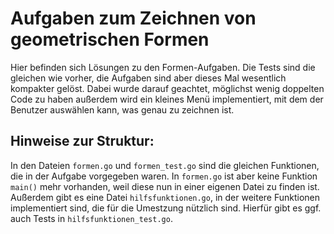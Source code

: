 # Aufgaben zum Zeichnen von geometrischen Formen

Hier befinden sich Lösungen zu den Formen-Aufgaben.
Die Tests sind die gleichen wie vorher, die Aufgaben sind aber dieses Mal wesentlich
kompakter gelöst. Dabei wurde darauf geachtet, möglichst wenig doppelten Code zu haben
außerdem wird ein kleines Menü implementiert, mit dem der Benutzer auswählen kann,
was genau zu zeichnen ist.

## Hinweise zur Struktur:

In den Dateien `formen.go` und `formen_test.go` sind die gleichen Funktionen,
die in der Aufgabe vorgegeben waren.
In `formen.go` ist aber keine Funktion `main()` mehr vorhanden, weil diese nun in
einer eigenen Datei zu finden ist.
Außerdem gibt es eine Datei `hilfsfunktionen.go`, in der weitere Funktionen
implementiert sind, die für die Umestzung nützlich sind.
Hierfür gibt es ggf. auch Tests in `hilfsfunktionen_test.go`.
